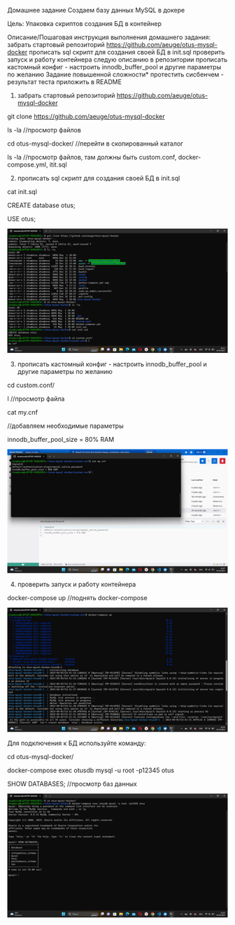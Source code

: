 
Домашнее задание
Создаем базу данных MySQL в докере

Цель:
Упаковка скриптов создания БД в контейнер


Описание/Пошаговая инструкция выполнения домашнего задания:
забрать стартовый репозиторий https://github.com/aeuge/otus-mysql-docker
прописать sql скрипт для создания своей БД в init.sql
проверить запуск и работу контейнера следую описанию в репозитории
прописать кастомный конфиг - настроить innodb_buffer_pool и другие параметры по желанию
Задание повышенной сложности*
протестить сисбенчем - результат теста приложить в README




1. забрать стартовый репозиторий https://github.com/aeuge/otus-mysql-docker



git clone https://github.com/aeuge/otus-mysql-docker

ls -la   //просмотр файлов

cd otus-mysql-docker/   //перейти в скопированный каталог

ls -la   //просмотр файлов, там должны быть custom.conf, docker-compose.yml, itit.sql


2. прописать sql скрипт для создания своей БД в init.sql


cat init.sql

CREATE database otus;

USE otus;


![Стартовый репозиторий](Стартовый%20репозиторий.png)



3. прописать кастомный конфиг - настроить innodb_buffer_pool и другие параметры по желанию


cd custom.conf/

l   //просмотр файла

cat my.cnf   

//добавляем необходимые параметры


innodb_buffer_pool_size = 80% RAM


![Конфиг](Конфиг.png)



4. проверить запуск и работу контейнера



docker-compose up  //поднять docker-compose


![Докер компос](Докер%20компос.png)


Для подключения к БД используйте команду:


cd otus-mysql-docker/

docker-compose exec otusdb mysql -u root -p12345 otus


SHOW DATABASES;         //просмотр баз данных


![Подключение](Подключение.png)

